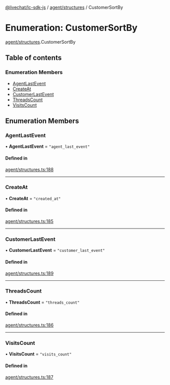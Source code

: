 [@livechat/lc-sdk-js](../README.md) / [agent/structures](../modules/agent_structures.md) / CustomerSortBy

# Enumeration: CustomerSortBy

[agent/structures](../modules/agent_structures.md).CustomerSortBy

## Table of contents

### Enumeration Members

- [AgentLastEvent](agent_structures.CustomerSortBy.md#agentlastevent)
- [CreateAt](agent_structures.CustomerSortBy.md#createat)
- [CustomerLastEvent](agent_structures.CustomerSortBy.md#customerlastevent)
- [ThreadsCount](agent_structures.CustomerSortBy.md#threadscount)
- [VisitsCount](agent_structures.CustomerSortBy.md#visitscount)

## Enumeration Members

### AgentLastEvent

• **AgentLastEvent** = ``"agent_last_event"``

#### Defined in

[agent/structures.ts:188](https://github.com/livechat/lc-sdk-js/blob/951da85/src/agent/structures.ts#L188)

___

### CreateAt

• **CreateAt** = ``"created_at"``

#### Defined in

[agent/structures.ts:185](https://github.com/livechat/lc-sdk-js/blob/951da85/src/agent/structures.ts#L185)

___

### CustomerLastEvent

• **CustomerLastEvent** = ``"customer_last_event"``

#### Defined in

[agent/structures.ts:189](https://github.com/livechat/lc-sdk-js/blob/951da85/src/agent/structures.ts#L189)

___

### ThreadsCount

• **ThreadsCount** = ``"threads_count"``

#### Defined in

[agent/structures.ts:186](https://github.com/livechat/lc-sdk-js/blob/951da85/src/agent/structures.ts#L186)

___

### VisitsCount

• **VisitsCount** = ``"visits_count"``

#### Defined in

[agent/structures.ts:187](https://github.com/livechat/lc-sdk-js/blob/951da85/src/agent/structures.ts#L187)
